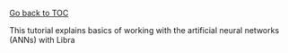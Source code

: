 [Go back to TOC](../../README.md)

This tutorial explains basics of working with the artificial neural networks (ANNs) with Libra


